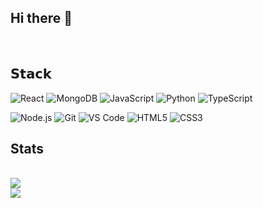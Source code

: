 ## Hi there 👋

<br>

## 𝗦𝘁𝗮𝗰𝗸

![React](https://img.shields.io/badge/-React-%23282C34?style=flat-square&logo=react)
![MongoDB](https://img.shields.io/badge/-MongoDB-%2300C7B7?style=flat-square&logo=MongoDB&logoColor=ffffff)
![JavaScript](https://img.shields.io/badge/-JavaScript-%23F7DF1C?style=flat-square&logo=javascript&logoColor=000000&labelColor=%23F7DF1C&color=%23FFCE5A)
![Python](https://img.shields.io/badge/-Python-%23F7DF1C?style=flat-square&logo=python&logoColor=000000&labelColor=%23F7DF1C&color=%23FFCE5A)
![TypeScript](https://img.shields.io/badge/-TypeScript-%231a202c?style=flat-square&logo=typescript)

![Node.js](https://img.shields.io/badge/-Node.js-%232c3e50?style=flat-square&logo=node.js)
![Git](https://img.shields.io/badge/-Git-%23F05032?style=flat-square&logo=git&logoColor=%23ffffff)
![VS Code](https://img.shields.io/badge/-VSCode-%23007ACC?style=flat-square&logo=visual-studio-code)
![HTML5](https://img.shields.io/badge/-HTML5-%23E44D27?style=flat-square&logo=html5&logoColor=ffffff)
![CSS3](https://img.shields.io/badge/-CSS3-%231572B6?style=flat-square&logo=css3)

## Stats

<br>

<a href="https://github.com/kevinnog/readme">
  <img align="middle" src="https://github-readme-stats.vercel.app/api?username=kevinnog&show_icons=true&theme=gotham&count_private=true&hide=stars" />
</a>

<br>

<a href="https://github.com/kevinnog/READE.md">
  <img align="center" src="https://github-readme-stats.vercel.app/api/top-langs/?username=kevinnog&count_private=true&theme=gotham&hide=css,html" />
</a>






